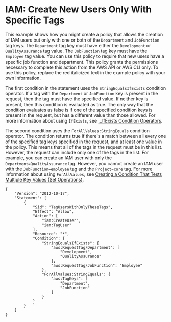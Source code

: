 # IAM: Create New Users Only With Specific Tags<a name="reference_policies_examples_iam-new-user-tag"></a>

This example shows how you might create a policy that allows the creation of IAM users but only with one or both of the `Department` and `JobFunction` tag keys\. The `Department` tag key must have either the `Development` or `QualityAssurance` tag value\. The `JobFunction` tag key must have the `Employee` tag value\. You can use this policy to require that new users have a specific job function and department\. This policy grants the permissions necessary to complete this action from the AWS API or AWS CLI only\. To use this policy, replace the red italicized text in the example policy with your own information\. 

The first condition in the statement uses the `StringEqualsIfExists` condition operator\. If a tag with the `Department` or `JobFunction` key is present in the request, then the tag must have the specified value\. If neither key is present, then this condition is evaluated as true\. The only way that the condition evaluates as false is if one of the specified condition keys is present in the request, but has a different value than those allowed\. For more information about using `IfExists`, see [\.\.\.IfExists Condition Operators](reference_policies_elements_condition_operators.md#Conditions_IfExists)\.

The second condition uses the `ForAllValues:StringEquals` condition operator\. The condition returns true if there's a match between all every one of the specified tag keys specified in the request, and at least one value in the policy\. This means that all of the tags in the request must be in this list\. However, the request can include only one of the tags in the list\. For example, you can create an IAM user with only the `Department=QualityAssurance` tag\. However, you cannot create an IAM user with the `JobFunction=employee` tag and the `Project=core` tag\. For more information about using `ForAllValues`, see [Creating a Condition That Tests Multiple Key Values \(Set Operations\)](reference_policies_multi-value-conditions.md)\.

```
{
    "Version": "2012-10-17",
    "Statement": [
        {
            "Sid": "TagUsersWithOnlyTheseTags",
            "Effect": "Allow",
            "Action": [
                "iam:CreateUser",
                "iam:TagUser"
            ],
            "Resource": "*",
            "Condition": {
                "StringEqualsIfExists": {
                    "aws:RequestTag/Department": [
                        "Development",
                        "QualityAssurance"
                    ],
                    "aws:RequestTag/JobFunction": "Employee"
                },
                "ForAllValues:StringEquals": {
                    "aws:TagKeys": [
                        "Department",
                        "JobFunction"
                    ]
                }
            }
        }
    ]
}
```